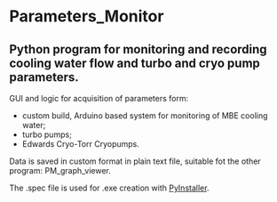# Parameters_Monitor
Python program for monitoring and recording cooling water flow and turbo and cryo pump parameters.
---
GUI and logic for acquisition of parameters form:
- custom build, Arduino based system for monitoring of MBE cooling water;
- turbo pumps;
- Edwards Cryo-Torr Cryopumps.

Data is saved in custom format in plain text file, suitable fot the other program: PM_graph_viewer.

The .spec file is used for .exe creation with [PyInstaller](https://pyinstaller.org/).
